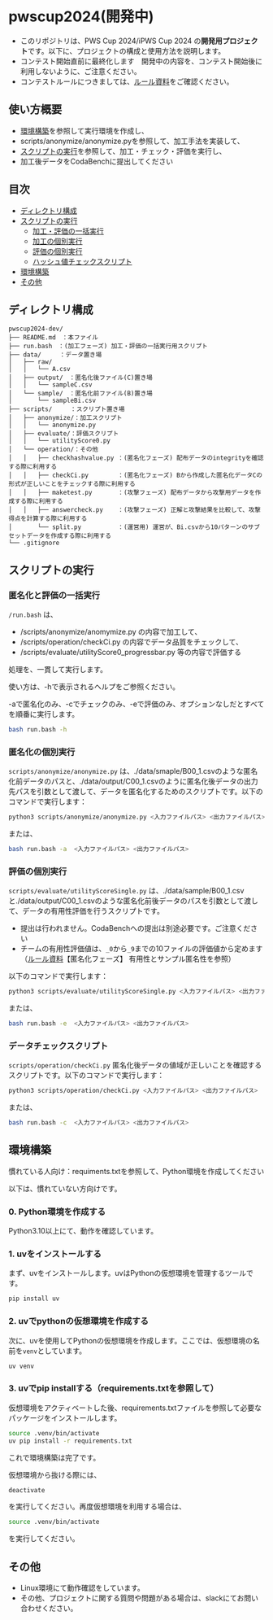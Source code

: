 # pwscup2024(開発中)

- このリポジトリは、PWS Cup 2024/iPWS Cup 2024 の**開発用プロジェクト**です。以下に、プロジェクトの構成と使用方法を説明します。
- コンテスト開始直前に最終化します　開発中の内容を、コンテスト開始後に利用しないように、ご注意ください。
- コンテストルールにつきましては、[ルール資料](https://www.iwsec.org/pws/2024/cup24.html#%E5%8F%82%E5%8A%A0%E8%80%85%E5%90%91%E3%81%91%E8%B3%87%E6%96%99:~:text=%E6%B1%BA%E5%AE%9A%E3%81%97%E3%81%BE%E3%81%99%E3%80%82-,%E5%8F%82%E5%8A%A0%E8%80%85%E5%90%91%E3%81%91%E8%B3%87%E6%96%99,-PWSCup2024%EF%BC%86iPWSCup2024%20%E3%83%AB%E3%83%BC%E3%83%AB)をご確認ください。
## 使い方概要
- [環境構築](#環境構築)を参照して実行環境を作成し、
- scripts/anonymize/anonymize.pyを参照して、加工手法を実装して、
- [スクリプトの実行](#スクリプトの実行)を参照して、加工・チェック・評価を実行し、
- 加工後データをCodaBenchに提出してください

## 目次
- [ディレクトリ構成](#ディレクトリ構成)
- [スクリプトの実行](#スクリプトの実行)
  - [加工・評価の一括実行](#加工と評価の一括実行)
  - [加工の個別実行](#加工の個別実行)
  - [評価の個別実行](#評価の個別実行)
  - [ハッシュ値チェックスクリプト](#ハッシュ値チェックスクリプト)
- [環境構築](#環境構築)
- [その他](#その他)

## ディレクトリ構成

```
pwscup2024-dev/
├── README.md　：本ファイル
├── run.bash　：(加工フェーズ) 加工・評価の一括実行用スクリプト
├── data/　　　：データ置き場
│   ├── raw/
│   │   └── A.csv
│   ├── output/　：匿名化後ファイル(C)置き場
│   │   └── sampleC.csv
│   └── sample/　：匿名化前ファイル(B)置き場
│       └── sampleBi.csv
├── scripts/　　　：スクリプト置き場
│   ├── anonymize/：加工スクリプト
│   │   └── anonymize.py
│   ├── evaluate/：評価スクリプト
│   │   └── utilityScore0.py
│   └── operation/：その他
│   │   ├── checkhashvalue.py ：(匿名化フェーズ) 配布データのintegrityを確認する際に利用する
│   │   ├── checkCi.py        ：(匿名化フェーズ) Bから作成した匿名化データCの形式が正しいことをチェックする際に利用する
│   │   ├── maketest.py       ：(攻撃フェーズ) 配布データから攻撃用データを作成する際に利用する
│   │   ├── answercheck.py    ：(攻撃フェーズ) 正解と攻撃結果を比較して、攻撃得点を計算する際に利用する
│       └── split.py          ：(運営用) 運営が、Bi.csvから10パターンのサブセットデータを作成する際に利用する
└── .gitignore
```

## スクリプトの実行

### 匿名化と評価の一括実行

`/run.bash` は、

- /scripts/anonymize/anomymize.py の内容で加工して、
- /scripts/operation/checkCi.py の内容でデータ品質をチェックして、
- /scripts/evaluate/utilityScore0_progressbar.py 等の内容で評価する

処理を、一貫して実行します。

使い方は、-hで表示されるヘルプをご参照ください。

-aで匿名化のみ、-cでチェックのみ、-eで評価のみ、オプションなしだとすべてを順番に実行します。

```bash
bash run.bash -h
```

### 匿名化の個別実行

`scripts/anonymize/anonymize.py` は、./data/smaple/B00_1.csvのような匿名化前データのパスと、./data/output/C00_1.csvのように匿名化後データの出力先パスを引数として渡して、データを匿名化するためのスクリプトです。以下のコマンドで実行します：

```bash
python3 scripts/anonymize/anonymize.py <入力ファイルパス> <出力ファイルパス>
```
または、

```bash
bash run.bash -a  <入力ファイルパス> <出力ファイルパス>
```


### 評価の個別実行

`scripts/evaluate/utilityScoreSingle.py` は、./data/sample/B00_1.csvと./data/output/C00_1.csvのような匿名化前後データのパスを引数として渡して、データの有用性評価を行うスクリプトです。
- 提出は行われません。CodaBenchへの提出は別途必要です。ご注意ください
- チームの有用性評価値は、```_0```から```_9```までの10ファイルの評価値から定めます（[ルール資料](https://www.iwsec.org/pws/2024/cup24.html#%E5%8F%82%E5%8A%A0%E8%80%85%E5%90%91%E3%81%91%E8%B3%87%E6%96%99:~:text=%E6%B1%BA%E5%AE%9A%E3%81%97%E3%81%BE%E3%81%99%E3%80%82-,%E5%8F%82%E5%8A%A0%E8%80%85%E5%90%91%E3%81%91%E8%B3%87%E6%96%99,-PWSCup2024%EF%BC%86iPWSCup2024%20%E3%83%AB%E3%83%BC%E3%83%AB)【匿名化フェーズ】 有用性とサンプル匿名性を参照）

以下のコマンドで実行します：

```bash
python3 scripts/evaluate/utilityScoreSingle.py <入力ファイルパス> <出力ファイルパス>
```
または、

```bash
bash run.bash -e  <入力ファイルパス> <出力ファイルパス>
```


### データチェックスクリプト

`scripts/operation/checkCi.py` 匿名化後データの値域が正しいことを確認するスクリプトです。以下のコマンドで実行します：

```bash
python3 scripts/operation/checkCi.py <入力ファイルパス> <出力ファイルパス>
```
または、

```bash
bash run.bash -c  <入力ファイルパス> <出力ファイルパス>
```

## 環境構築

慣れている人向け：requiments.txtを参照して、Python環境を作成してください

以下は、慣れていない方向けです。

### 0. Python環境を作成する
Python3.10以上にて、動作を確認しています。

### 1. uvをインストールする
まず、uvをインストールします。uvはPythonの仮想環境を管理するツールです。

```bash
pip install uv
```

### 2. uvでpythonの仮想環境を作成する
次に、uvを使用してPythonの仮想環境を作成します。ここでは、仮想環境の名前を`venv`としています。

```bash
uv venv
```

### 3. uvでpip installする（requirements.txtを参照して）
仮想環境をアクティベートした後、requirements.txtファイルを参照して必要なパッケージをインストールします。

```bash
source .venv/bin/activate
uv pip install -r requirements.txt
```

これで環境構築は完了です。

仮想環境から抜ける際には、

```bash
deactivate
```
を実行してください。再度仮想環境を利用する場合は、
```bash
source .venv/bin/activate
```
を実行してください。


## その他
- Linux環境にて動作確認をしています。
- その他、プロジェクトに関する質問や問題がある場合は、slackにてお問い合わせください。
